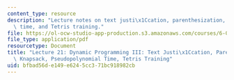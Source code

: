 ```yaml
---
content_type: resource
description: "Lecture notes on text justi\x1Ccation, parenthesization, knapsack, pseudopolynomial\
  \ time, and Tetris training."
file: https://ol-ocw-studio-app-production.s3.amazonaws.com/courses/6-006-introduction-to-algorithms-spring-2008/bfbad56de149e6245cc371bc918982cb_lec21.pdf
file_type: application/pdf
resourcetype: Document
title: "Lecture 21: Dynamic Programming III: Text Justi\x1Ccation, Parenthesization,\
  \ Knapsack, Pseudopolynomial Time, Tetris Training"
uid: bfbad56d-e149-e624-5cc3-71bc918982cb
---
```

